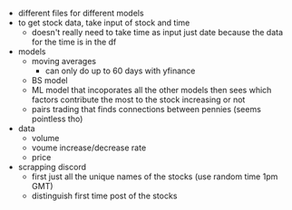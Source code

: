 - different files for different models
- to get stock data, take input of stock and time
    - doesn't really need to take time as input just date because the data for the time is in the df
- models
    - moving averages
        - can only do up to 60 days with yfinance
    - BS model
    - ML model that incoporates all the other models then sees which factors contribute the most to the stock increasing or not
    - pairs trading that finds connections between pennies (seems pointless tho)
- data
    - volume 
    - voume increase/decrease rate
    - price
- scrapping discord
    - first just all the unique names of the stocks (use random time 1pm GMT)
    - distinguish first time post of the stocks

